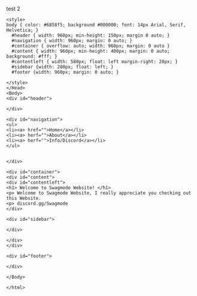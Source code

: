 test 2
<html>
  <Head>
    <title> Swagmode </title>
    
    <style>
    body { color: #6858f5; background #000000; font: 14px Arial, Serif, Helvetica; }
      #header { width: 960px; min-height: 150px; margin 0 auto; }
      #navigation { width: 960px; margin: 0 auto; }
      #container { overflow: auto; width: 960px; margin: 0 auto }
      #content { width: 960px; min-height: 400px; margin: 0 auto; background: #fff; }
      #contentleft { width: 580px; float: left margin-right: 20px; }
      #sidebar {width: 280px; float: left; }
      #footer {width: 960px; margin: 0 auto; }

    </style>
    </Head>
    <Body>
    <div id="header">
    
    </div>
    
    <div id="navigation">    
    <ul>
    <li><a> href="">Home</a></li>
    <li><a> herf="">About</a></li>
    <li><a> herf="">Info/Discord</a></li>
    </ul>


    </div>
    
    <div id="container">
    <div id="content">
    <div id="contentleft">
    <h1> Welcome to Swagmode Website! </h1>
    <p> Welcome to Swagmode Website, I really appreciate you checking out this Website.
    <p> discord.gg/Swagmode
    </div>
    
    <div id="sidebar">
    
    </div>

    </div>
    </div>
    
    <div id="footer">
    
    </div>
    
    </Body>
    
    </html>
